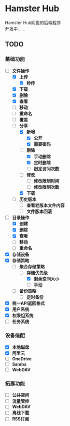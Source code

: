 # Hamster Hub

Hamster Hub网盘的后端程序  
开发中......

## TODO

### 基础功能

- [ ] **文件操作**
    - [x] **上传**
        - [x] **秒传**
    - [x] **下载**
    - [x] **删除**
    - [x] **查看**
    - [ ] **移动**
    - [ ] **重命名**
    - [ ] **覆盖**
    - [ ] **分享**
        - [x] **新增**
            - [x] **公开**
            - [x] **需要密码**
        - [ ] **删除**
            - [x] **手动删除**
            - [x] **定时删除**
            - [ ] **限定访问次数**
        - [ ] **修改**
            - [ ] **修改限制时间**
            - [ ] **修改限制次数**
        - [x] **下载**
    - [ ] **历史版本**
        - [ ] **查看老版本文件内容**
        - [ ] **文件版本回滚**
- [ ] **目录操作**
    - [x] **创建**
    - [x] **删除**
    - [x] **查看**
    - [ ] **移动**
    - [ ] **重命名**
- [x] **存储设备**
- [x] **存储策略**
    - [ ] **聚合存储策略**
        - [ ] **存储优先级**
            - [x] **剩余空间大小**
            - [ ] **手动**
    - [ ] **备份策略**
        - [ ] **定时备份**
- [x] **统一API返回格式**
- [x] **用户系统**
- [x] **权限组系统**
- [ ] **任务系统**

### 设备适配

- [x] **本地磁盘**
- [x] **阿里云**
- [ ] **OneDrive**
- [ ] **Samba**
- [ ] **WebDAV**
        
### 拓展功能

- [ ] **公共空间**
- [ ] **流量管控**
- [ ] **WebDAV**
- [ ] **离线下载**
- [ ] **RSS订阅**